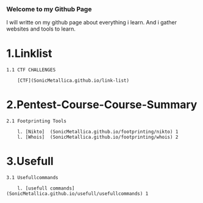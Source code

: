 ### Welcome to my Github Page

I will writte on my github page about everything i learn. And i gather websites and tools to learn.

# 1.Linklist

    1.1 CTF CHALLENGES
        
        [CTF](SonicMetallica.github.io/link-list)

# 2.Pentest-Course-Course-Summary

    2.1 Footprinting Tools
        
        l. [Nikto]  (SonicMetallica.github.io/footprinting/nikto) 1
        l. [Whois]  (SonicMetallica.github.io/footprinting/whois) 2

# 3.Usefull

    3.1 Usefullcommands
         
        l. [usefull commands](SonicMetallica.github.io/usefull/usefullcommands) 1







